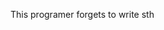 This programer forgets to write sth



<!---
- 👋 Hi, I’m @misakamikodo
- 🌱 I’m a 2-year old Java web programer
- 👀 I’m interested in ai using python
- 🌱 I’m currently learning algorithm and springcloud
- 📫 You can mail to ccykirito@163.com to reach me.

misakamikodo/misakamikodo is a ✨ special ✨ repository because its `README.md` (this file) appears on your GitHub profile.
You can click the Preview link to take a look at your changes.
--->

